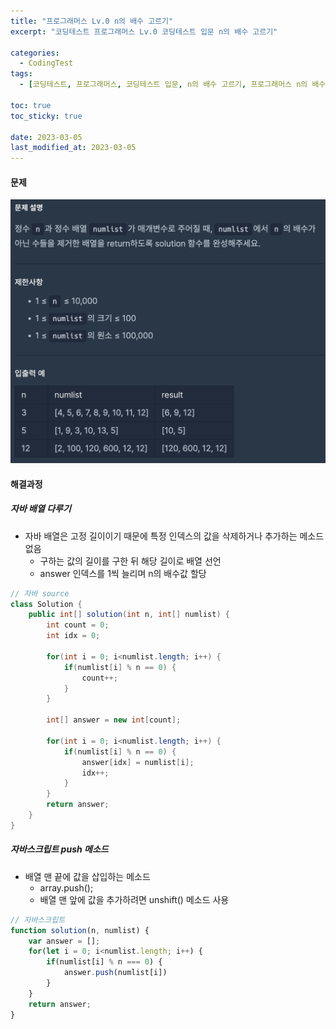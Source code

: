 ```yaml
---
title: "프로그래머스 Lv.0 n의 배수 고르기"
excerpt: "코딩테스트 프로그래머스 Lv.0 코딩테스트 입문 n의 배수 고르기"

categories:
  - CodingTest
tags:
  - [코딩테스트, 프로그래머스, 코딩테스트 입문, n의 배수 고르기, 프로그래머스 n의 배수 고르기, programmers, codingtest, 코딩테스트 연습, 프로그래머스 n의 배수 고르기 자바, 자바 코딩 테스트, 자바 n의 배수 고르기, 자바스크립트 n의 배수 고르기, n의 배수 고르기 자바스크립트]

toc: true
toc_sticky: true
 
date: 2023-03-05
last_modified_at: 2023-03-05
---
```


#### 문제
![54](/assets/images/54.png)

#### 해결과정

##### 자바 배열 다루기
* 자바 배열은 고정 길이이기 때문에 특정 인덱스의 값을 삭제하거나 추가하는 메소드 없음
  * 구하는 값의 길이를 구한 뒤 해당 길이로 배열 선언
  * answer 인덱스를 1씩 늘리며 n의 배수값 할당

```java
// 자바 source
class Solution {
    public int[] solution(int n, int[] numlist) {
        int count = 0;
        int idx = 0;
        
        for(int i = 0; i<numlist.length; i++) {
            if(numlist[i] % n == 0) {
                count++;
            }
        }
        
        int[] answer = new int[count];
        
        for(int i = 0; i<numlist.length; i++) {
            if(numlist[i] % n == 0) {
                answer[idx] = numlist[i];
                idx++;
            }
        }
        return answer;
    }
}
```

##### 자바스크립트 push 메소드
* 배열 맨 끝에 값을 삽입하는 메소드
  * array.push();
  * 배열 맨 앞에 값을 추가하려면 unshift() 메소드 사용

```javascript
// 자바스크립트
function solution(n, numlist) {
    var answer = [];
    for(let i = 0; i<numlist.length; i++) {
        if(numlist[i] % n === 0) {
            answer.push(numlist[i])
        }
    }
    return answer;
}
```